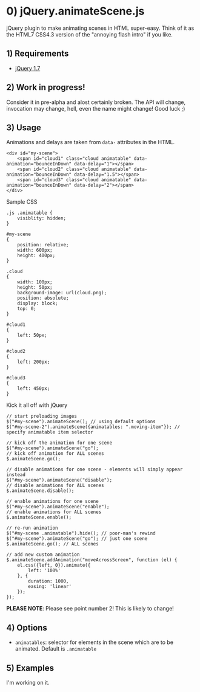 # 0) jQuery.animateScene.js

jQuery plugin to make animating scenes in HTML super-easy. Think of it as the HTML7 CSS4.3 version of the "annoying flash intro" if you like. 

## 1) Requirements
* [jQuery 1.7](https://github.com/jquery/jquery/tree/1.7)

## 2) Work in progress!

Consider it in pre-alpha and alost certainly broken. The API will change, invocation may change, hell, even the name might change! Good luck ;)

## 3) Usage

Animations and delays are taken from `data-` attributes in the HTML.
```
<div id="my-scene">
	<span id="cloud1" class="cloud animatable" data-animation="bounceInDown" data-delay="1"></span>
	<span id="cloud2" class="cloud animatable" data-animation="bounceInDown" data-delay="1.5"></span>
	<span id="cloud3" class="cloud animatable" data-animation="bounceInDown" data-delay="2"></span>
</div>
```

Sample CSS
```
.js .animatable {
	visiblity: hidden;
}

#my-scene
{
	position: relative;
	width: 600px;
	height: 400px;
}

.cloud
{	
	width: 100px;
	height: 50px;
	background-image: url(cloud.png);
	position: absolute;
	display: block;
	top: 0;
}

#cloud1
{
	left: 50px;
}

#cloud2
{
	left: 200px;
}

#cloud3
{
	left: 450px;
}

```

Kick it all off with jQuery

```
// start preloading images
$("#my-scene").animateScene(); // using default options
$("#my-scene-2").animateScene({animatables: ".moving-item"}); // specify animatable item selector

// kick off the animation for one scene
$("#my-scene").animateScene("go");
// kick off animation for ALL scenes
$.animateScene.go();

// disable animations for one scene - elements will simply appear instead
$("#my-scene").animateScene("disable");
// disable animations for ALL scenes
$.animateScene.disable();

// enable animations for one scene
$("#my-scene").animateScene("enable");
// enable animations for ALL scenes
$.animateScene.enable();

// re-run animation
$("#my-scene .animatable").hide(); // poor-man's rewind
$("#my-scene").animateScene("go"); // just one scene
$.animateScene.go(); // ALL scenes

// add new custom animation
$.animateScene.addAnimation("moveAcrossScreen", function (el) {
	el.css({left, 0}).animate({
		left: '100%'
	}, {
		duration: 1000,
		easing: 'linear'
	});
});
```

**PLEASE NOTE**: Please see point number 2! This is likely to change!

## 4) Options

* `animatables`: selector for elements in the scene which are to be animated. Default is `.animatable`

## 5) Examples

I'm working on it.

